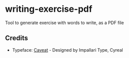 # writing-exercise-pdf
Tool to generate exercise with words to write, as a PDF file

## Credits

- Typeface: [Caveat](https://github.com/googlefonts/caveat) - Designed by Impallari Type, Cyreal